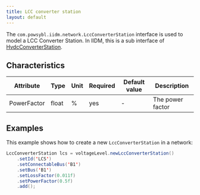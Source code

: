 ```yaml
---
title: LCC converter station
layout: default
---
```


The `com.powsybl.iidm.network.LccConverterStation` interface is used to model a LCC Converter Station. In IIDM, this is
a sub interface of [HvdcConverterStation](hvdcConverterStation.md).

## Characteristics

| Attribute | Type | Unit | Required | Default value | Description |
| --------- | ---- | ---- | -------- | ------------- | ----------- |
| PowerFactor | float | % | yes | - | The power factor |

## Examples
This example shows how to create a new `LccConverterStation` in a network:
```java
LccConverterStation lcs = voltageLevel.newLccConverterStation()
    .setId('LCS')
    .setConnectableBus('B1')
    .setBus('B1')
    .setLossFactor(0.011f)
    .setPowerFactor(0.5f)
    .add();
```
